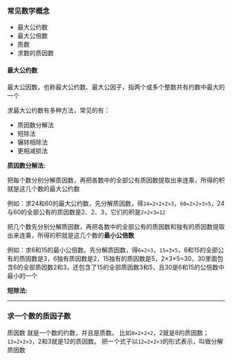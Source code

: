 ### 常见数学概念

- 最大公约数
- 最大公倍数
- 质数
- 求数的质因数


#### 最大公约数

最大公因数，也称最大公约数、最大公因子，指两个或多个整数共有约数中最大的一个

求最大公约数有多种方法，常见的有：
- 质因数分解法
- 短除法
- 辗转相除法
- 更相减损法

**质因数分解法:**

把每个数分别分解质因数，再把各数中的全部公有质因数提取出来连乘，所得的积就是这几个数的最大公约数

例如：求24和60的最大公约数，先分解质因数，得`24=2×2×2×3`，`60=2×2×3×5`，24与60的全部公有的质因数是2、2、3，它们的积是`2×2×3=12`

把几个数先分别分解质因数，再把各数中的全部公有的质因数和独有的质因数提取出来连乘，所得的积就是这几个数的**最小公倍数**

例如：求6和15的最小公倍数。先分解质因数，得`6=2×3`，`15=3×5`，6和15的全部公有的质因数是3，6独有质因数是2，15独有的质因数是5，2×3×5=30，30里面包含6的全部质因数2和3，还包含了15的全部质因数3和5，且30是6和15的公倍数中最小的一个

**短除法:**



---------------------------------------------------

### 求一个数的质因子数

质因数 就是一个数的约数，并且是质数。 比如`8=2×2×2`，2就是8的质因数； `12=2×2×3`，2和3就是12的质因数。 把一个式子以`12=2×2×3`的形式表示，叫做分解质因数

